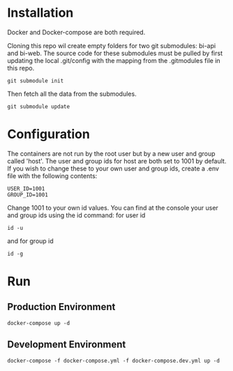 # Installation
Docker and  Docker-compose are both required.

Cloning this repo wil create empty folders for two git submodules: bi-api and
bi-web.  The source code for these submodules must be pulled by first updating
the local .git/config with the mapping from the .gitmodules file in this repo.
```
git submodule init
```
Then fetch all the data from the submodules.
```
git submodule update
```

# Configuration
The containers are not run by the root user but by a new user and group called 'host'.  The user and group ids for host are both
set to 1001 by default.  If you wish to change these to your own user and group ids, create a .env file with the following contents:
```
USER_ID=1001
GROUP_ID=1001
```
Change 1001 to your own id values.  You can find at the console your user and group ids using the id command:
for user id
```
id -u
```
and for group id
```
id -g
```

# Run

## Production Environment
```
docker-compose up -d
```

## Development Environment
```
docker-compose -f docker-compose.yml -f docker-compose.dev.yml up -d
```